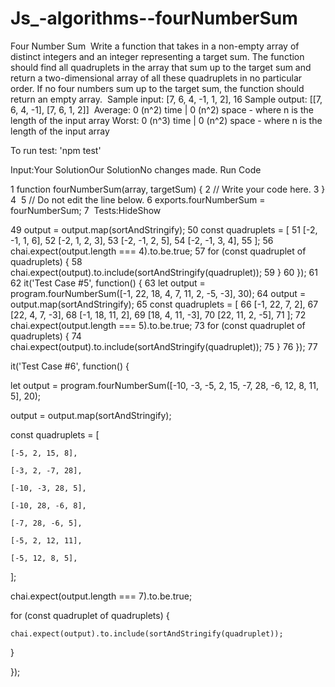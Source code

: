 # Js_-algorithms--fourNumberSum

Four Number Sum
​
Write a function that takes in a non-empty array of distinct integers and an integer representing a target sum. The function should find all quadruplets in the array that sum up to the target sum and return a two-dimensional array of all these quadruplets in no particular order. If no four numbers sum up to the target sum, the function should return an empty array.
​
Sample input: [7, 6, 4, -1, 1, 2], 16
Sample output: [[7, 6, 4, -1], [7, 6, 1, 2]]
​
Average: 0 (n^2) time | 0 (n^2) space - where n is the length of the input array
Worst: 0 (n^3) time | 0 (n^2) space - where n is the length of the input array

To run test: 'npm test'














Input:Your SolutionOur SolutionNo changes made.
Run Code

1
function fourNumberSum(array, targetSum) {
2
  // Write your code here.
3
}
4
​
5
// Do not edit the line below.
6
exports.fourNumberSum = fourNumberSum;
7
​
Tests:HideShow

49
  output = output.map(sortAndStringify);
50
  const quadruplets = [
51
    [-2, -1, 1, 6],
52
    [-2, 1, 2, 3],
53
    [-2, -1, 2, 5],
54
    [-2, -1, 3, 4],
55
  ];
56
  chai.expect(output.length === 4).to.be.true;
57
  for (const quadruplet of quadruplets) {
58
    chai.expect(output).to.include(sortAndStringify(quadruplet));
59
  }
60
});
61
​
62
it('Test Case #5', function() {
63
  let output = program.fourNumberSum([-1, 22, 18, 4, 7, 11, 2, -5, -3], 30);
64
  output = output.map(sortAndStringify);
65
  const quadruplets = [
66
    [-1, 22, 7, 2],
67
    [22, 4, 7, -3],
68
    [-1, 18, 11, 2],
69
    [18, 4, 11, -3],
70
    [22, 11, 2, -5],
71
  ];
72
  chai.expect(output.length === 5).to.be.true;
73
  for (const quadruplet of quadruplets) {
74
    chai.expect(output).to.include(sortAndStringify(quadruplet));
75
  }
76
});
77

it('Test Case #6', function() {

  let output = program.fourNumberSum([-10, -3, -5, 2, 15, -7, 28, -6, 12, 8, 11, 5], 20);

  output = output.map(sortAndStringify);

  const quadruplets = [

    [-5, 2, 15, 8],

    [-3, 2, -7, 28],

    [-10, -3, 28, 5],

    [-10, 28, -6, 8],

    [-7, 28, -6, 5],

    [-5, 2, 12, 11],

    [-5, 12, 8, 5],

  ];

  chai.expect(output.length === 7).to.be.true;

  for (const quadruplet of quadruplets) {

    chai.expect(output).to.include(sortAndStringify(quadruplet));

  }

});

​